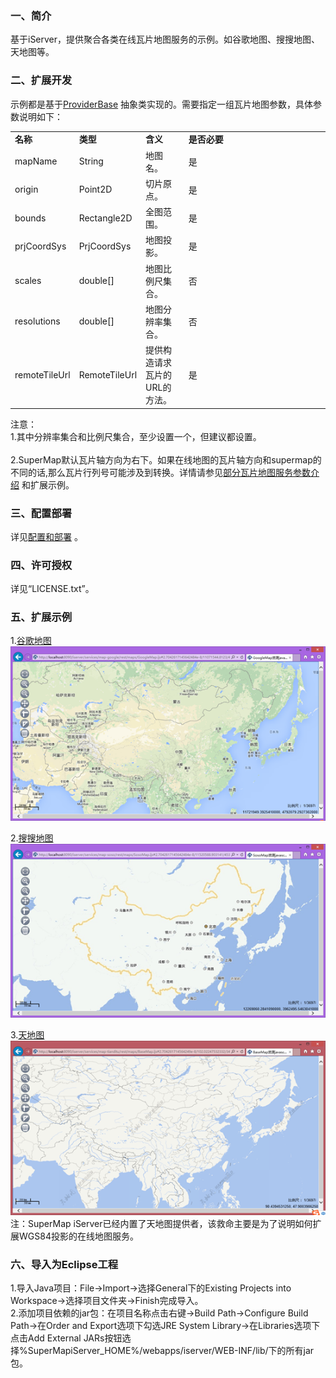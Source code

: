 ### 一、简介

基于iServer，提供聚合各类在线瓦片地图服务的示例。如谷歌地图、搜搜地图、天地图等。

### 二、扩展开发

示例都是基于[ProviderBase](https://github.com/yjjqrqqq/iServer_RemoteTileProviders/blob/master/remotetileproviders/ProviderBase.java) 抽象类实现的。需要指定一组瓦片地图参数，具体参数说明如下：

<table cellspacing="0px" align="center">
	<col style="width: 15%;">
	<col style="width: 15%;">
	<col style="width: 15%;">
	<col style="width: 55%;">
	<tr>
		<td><b>名称</b></td>
		<td><b>类型</b></td>
		<td><b>含义</b></td>
		<td><b>是否必要</b></td>
	</tr>
	<tr>
		<td>mapName</td>
		<td>String</td>
		<td>地图名。</td>
		<td>是</td>
	</tr>
	<tr>
		<td>origin</td>
		<td>Point2D</td>
		<td>切片原点。</td>
		<td>是</td>
	</tr>
	<tr>
		<td>bounds</td>
		<td>Rectangle2D</td>
		<td>全图范围。</td>
		<td>是</td>
	</tr>
	<tr>
		<td>prjCoordSys</td>
		<td>PrjCoordSys</td>
		<td>地图投影。</td>
		<td>是</td>
	</tr>
	<tr>
		<td>scales</td>
		<td>double[]</td>
		<td>地图比例尺集合。</td>
		<td>否</td>
	</tr>
	<tr>
		<td>resolutions</td>
		<td>double[]</td>
		<td>地图分辨率集合。</td>
		<td>否</td>
	</tr>
	<tr>
		<td>remoteTileUrl</td>
		<td>RemoteTileUrl</td>
		<td>提供构造请求瓦片的URL的方法。</td>
		<td>是</td>
	</tr>
</table>

注意：
<br>1.其中分辨率集合和比例尺集合，至少设置一个，但建议都设置。</br>
<br>2.SuperMap默认瓦片轴方向为右下。如果在线地图的瓦片轴方向和supermap的不同的话,那么瓦片行列号可能涉及到转换。详情请参见[部分瓦片地图服务参数介绍](https://github.com/SuperMap/iServer_RemoteTileProviders/blob/master/%E9%83%A8%E5%88%86%E7%93%A6%E7%89%87%E5%9C%B0%E5%9B%BE%E6%9C%8D%E5%8A%A1%E5%8F%82%E6%95%B0%E4%BB%8B%E7%BB%8D.docx) 和扩展示例。</br>

### 三、配置部署

详见[配置和部署](https://github.com/SuperMap/iServer_RemoteTileProviders/blob/master/%E9%85%8D%E7%BD%AE%E5%92%8C%E9%83%A8%E7%BD%B2.docx) 。
### 四、许可授权
详见“LICENSE.txt”。

### 五、扩展示例

1.[谷歌地图](https://github.com/SuperMap/iServer_RemoteTileProviders/blob/master/src/remotetileproviders/GoogleMapsMapProvider.java)<br>
![original_THmC_4b6f000174941190](images/GoogleMap.png)

2.[搜搜地图](https://github.com/SuperMap/iServer_RemoteTileProviders/blob/master/src/remotetileproviders/SosoMapProvider.java) <br>
![original_THmC_4b6f000174941190](images/SosoMap.png)

3.[天地图](https://github.com/SuperMap/iServer_RemoteTileProviders/blob/master/src/remotetileproviders/TiandituMapProvider.java)<br>
![original_THmC_4b6f000174941190](images/BaseMap.png)
注：SuperMap iServer已经内置了天地图提供者，该救命主要是为了说明如何扩展WGS84投影的在线地图服务。

### 六、导入为Eclipse工程

1.导入Java项目：File→Import→选择General下的Existing Projects into Workspace→选择项目文件夹→Finish完成导入。<br>
2.添加项目依赖的jar包：在项目名称点击右键→Build Path→Configure Build Path→在Order and Export选项下勾选JRE System Library→在Libraries选项下点击Add External JARs按钮选择%SuperMapiServer_HOME%/webapps/iserver/WEB-INF/lib/下的所有jar包。


